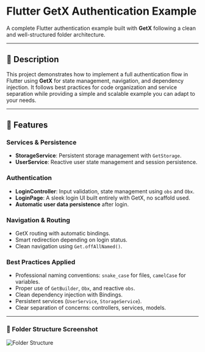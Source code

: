 # Flutter GetX Authentication Example

A complete Flutter authentication example built with **GetX** following a clean and well-structured folder architecture.

---

## 📖 Description

This project demonstrates how to implement a full authentication flow in Flutter using **GetX** for state management, navigation, and dependency injection. It follows best practices for code organization and service separation while providing a simple and scalable example you can adapt to your needs.

---

## 🚀 Features

### Services & Persistence
- **StorageService**: Persistent storage management with `GetStorage`.
- **UserService**: Reactive user state management and session persistence.

### Authentication
- **LoginController**: Input validation, state management using `obs` and `Obx`.
- **LoginPage**: A sleek login UI built entirely with GetX, no scaffold used.
- **Automatic user data persistence** after login.

### Navigation & Routing
- GetX routing with automatic bindings.
- Smart redirection depending on login status.
- Clean navigation using `Get.offAllNamed()`.

### Best Practices Applied
- Professional naming conventions: `snake_case` for files, `camelCase` for variables.
- Proper use of `GetBuilder`, `Obx`, and reactive `obs`.
- Clean dependency injection with Bindings.
- Persistent services (`UserService`, `StorageService`).
- Clear separation of concerns: controllers, services, models.

---

### 📸 Folder Structure Screenshot

![Folder Structure](https://drive.google.com/uc?export=view&id=1csVjt2BFZTIIIsLn_bKzHInNU9GayZ9J)




